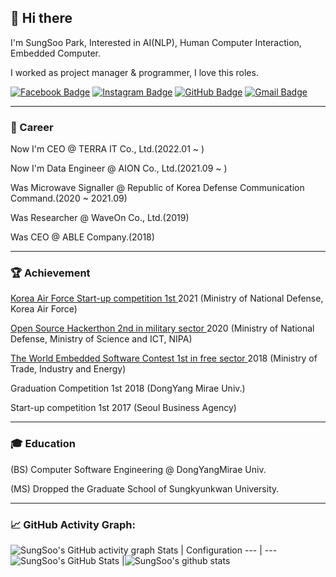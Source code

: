 ## 👋 Hi there 

I'm SungSoo Park, Interested in AI(NLP), Human Computer Interaction, Embedded Computer.

I worked as project manager & programmer, I love this roles.

[![Facebook Badge](https://img.shields.io/badge/-Facebook-3b5998?style=flat-square&logo=facebook&logoColor=white&link=https://www.facebook.com/MayTryArk/)](https://www.facebook.com/sungsuu.park/)
[![Instagram Badge](https://img.shields.io/badge/-Instagram-8a3ab9?style=flat-square&logo=Instagram&logoColor=white&link=http://instagram.com/bae.jiun)](https://www.instagram.com/kr_toto/?hl=ko)
[![GitHub Badge](https://img.shields.io/badge/-GitHub-333?style=flat-square&logo=GitHub&logoColor=white&link=https://www.github.com/Moerai)](https://www.github.com/Moerai)
[![Gmail Badge](https://img.shields.io/badge/-Gmail-B23121?style=flat-square&logo=Gmail&logoColor=white&link=mailto:utilForever@gmail.com)](mailto:friendnt@g.skku.edu)

---
### 💼 Career

Now I'm CEO @ TERRA IT Co., Ltd.(2022.01 ~ )

Now I'm Data Engineer @ AION Co., Ltd.(2021.09 ~ )

Was Microwave Signaller @ Republic of Korea Defense Communication Command.(2020 ~ 2021.09)

Was Researcher @ WaveOn Co., Ltd.(2019)

Was CEO @ ABLE Company.(2018)

---
### 🏆 Achievement

<a href ="https://www.facebook.com/101279341821810/posts/116901890259555/"> Korea Air Force Start-up competition 1st </a> 2021 (Ministry of National Defense, Korea Air Force)

<a href ="https://osam.kr/hackathon/awards?m=v&wdnId=10">Open Source Hackerthon 2nd in military sector </a> 2020 (Ministry of National Defense, Ministry of Science and ICT, NIPA)

<a href = "https://www.youtube.com/watch?v=yRuXbivWYI0">The World Embedded Software Contest 1st in free sector </a> 2018 (Ministry of Trade, Industry and Energy)

Graduation Competition 1st 2018 (DongYang Mirae Univ.)

Start-up competition 1st 2017 (Seoul Business Agency)

---
### 🎓 Education

(BS) Computer Software Engineering @ DongYangMirae Univ.

(MS) Dropped the Graduate School of Sungkyunkwan University.

---
### 📈 GitHub Activity Graph:
![SungSoo's GitHub activity graph](https://activity-graph.herokuapp.com/graph?username=Moerai&hide_border=true&theme=redical)
Stats | Configuration
--- | --- 
![SungSoo's GitHub Stats](https://github-readme-stats.vercel.app/api?username=Moerai&show_icons=true&theme=radical&include_all_commits=true) |![SungSoo's github stats](https://github-readme-stats.vercel.app/api/top-langs/?username=Moerai&theme=radical&layout=compact)

